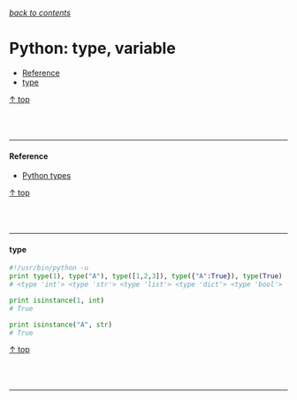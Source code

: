 [*back to contents*](https://github.com/gyuho/learn#contents)<br>

# Python: type, variable

- [Reference](#reference)
- [type](#type)

[↑ top](#python-type-variable)
<br><br><br><br><hr>


#### Reference

- [Python types](https://docs.python.org/2/library/types.html)

[↑ top](#python-type-variable)
<br><br><br><br><hr>


#### type

```python
#!/usr/bin/python -u
print type(1), type("A"), type([1,2,3]), type({"A":True}), type(True)
# <type 'int'> <type 'str'> <type 'list'> <type 'dict'> <type 'bool'>

print isinstance(1, int)
# True

print isinstance("A", str)
# True

```

[↑ top](#python-type-variable)
<br><br><br><br><hr>
